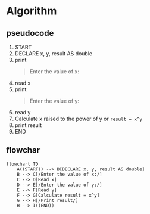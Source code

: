# Algorithm
## pseudocode
1. START
2. DECLARE x, y, result AS double
3. print
    >Enter the value of x: 
4. read x
5. print
    >Enter the value of y: 
6. read y
7. Calculate x raised to the power of y or `result = x^y`
8. print result
9.  END

## flowchar 
``` mermaid
flowchart TD
    A((START)) --> B[DECLARE x, y, result AS double]
    B --> C[/Enter the value of x:/]
    C --> D[Read x]
    D --> E[/Enter the value of y:/]
    E --> F[Read y]
    F --> G[Calculate result = x^y]
    G --> H[/Print result/]
    H --> I((END))

